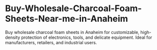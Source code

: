 # Buy-Wholesale-Charcoal-Foam-Sheets-Near-me-in-Anaheim
Buy wholesale charcoal foam sheets in Anaheim for customizable, high-density protection of electronics, tools, and delicate equipment. Ideal for manufacturers, retailers, and industrial users.
